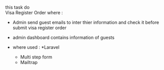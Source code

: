 this task do  
Visa Register Order where :
- Admin send guest  emails to inter thier information and check it before submit visa register order 
- admin dashboard contains information of guests 

- where used  :
  *Laravel
  * Multi step form 
  * Mailtrap 

